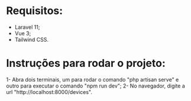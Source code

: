 # Requisitos:

- Laravel 11;
- Vue 3;
- Tailwind CSS.
  
# Instruções para rodar o projeto:

1- Abra dois terminais, um para rodar o comando "php artisan serve" e outro para executar o comando "npm run dev";
2- No navegador, digite a url "http://localhost:8000/devices".